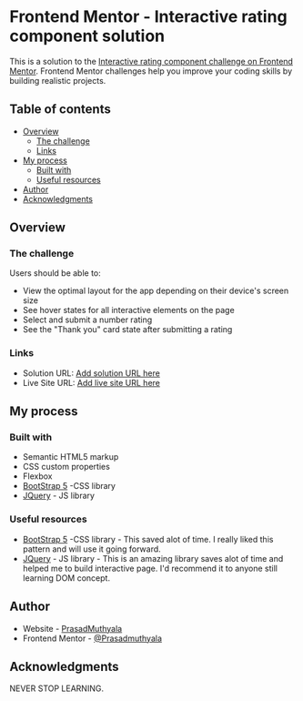 # Frontend Mentor - Interactive rating component solution

This is a solution to the [Interactive rating component challenge on Frontend Mentor](https://www.frontendmentor.io/challenges/interactive-rating-component-koxpeBUmI). Frontend Mentor challenges help you improve your coding skills by building realistic projects.

## Table of contents

- [Overview](#overview)
  - [The challenge](#the-challenge)
  - [Links](#links)
- [My process](#my-process)
  - [Built with](#built-with)
  - [Useful resources](#useful-resources)
- [Author](#author)
- [Acknowledgments](#acknowledgments)

## Overview

### The challenge

Users should be able to:

- View the optimal layout for the app depending on their device's screen size
- See hover states for all interactive elements on the page
- Select and submit a number rating
- See the "Thank you" card state after submitting a rating

### Links

- Solution URL: [Add solution URL here](https://your-solution-url.com)
- Live Site URL: [Add live site URL here](https://your-live-site-url.com)

## My process

### Built with

- Semantic HTML5 markup
- CSS custom properties
- Flexbox
- [BootStrap 5](https://getbootstrap.com/docs/5.1/getting-started/introduction/) -CSS library
- [JQuery](https://jquery.com/) - JS library


### Useful resources

- [BootStrap 5](https://getbootstrap.com/docs/5.1/getting-started/introduction/) -CSS library - This saved alot of time. I really liked this pattern and will use it going forward.
- [JQuery](https://jquery.com/) - JS library - This is an amazing library saves alot of time and helped me to build interactive page. I'd recommend it to anyone still learning DOM concept.

## Author

- Website - [PrasadMuthyala](https://prasadmuthyala.github.io/cv2/)
- Frontend Mentor -  [@Prasadmuthyala](https://www.frontendmentor.io/profile/Prasadmuthyala)

## Acknowledgments

NEVER STOP LEARNING.
